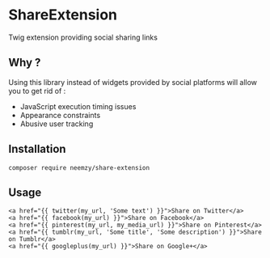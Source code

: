 # ShareExtension

Twig extension providing social sharing links

## Why ?

Using this library instead of widgets provided by social platforms will allow you to get rid of :

- JavaScript execution timing issues
- Appearance constraints
- Abusive user tracking

## Installation

```
composer require neemzy/share-extension
```

## Usage

```twig
<a href="{{ twitter(my_url, 'Some text') }}">Share on Twitter</a>
<a href="{{ facebook(my_url) }}">Share on Facebook</a>
<a href="{{ pinterest(my_url, my_media_url) }}">Share on Pinterest</a>
<a href="{{ tumblr(my_url, 'Some title', 'Some description') }}">Share on Tumblr</a>
<a href="{{ googleplus(my_url) }}">Share on Google+</a>
```
